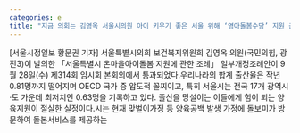 ```yaml
---
categories: e
title: "지금 의회는 김영옥 서울시의원 아이 키우기 좋은 서울 위해 ‘영아돌봄수당’ 지원 근거 마련"
---
```

[서울시정일보 황문권 기자] 서울특별시의회 보건복지위원회 김영옥 의원(국민의힘, 광진3)이 발의한 「서울특별시 온마을아이돌봄 지원에 관한 조례」 일부개정조례안이 9월 28일(수) 제314회 임시회 본회의에서 통과되었다.우리나라의 합계 출산율은 작년 0.81명까지 떨어지며 OECD 국가 중 압도적 꼴찌이고, 특히 서울시는 전국 17개 광역시·도 가운데 최저치인 0.63명을 기록하고 있다. 출산을 망설이는 이들에게 힘이 되는 양육지원이 절실한 실정이다.시는 현재 맞벌이가정 등 양육공백 발생 가정에 돌보미가 방문하여 돌봄서비스를 제공하는